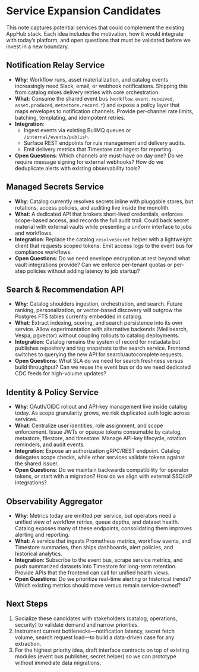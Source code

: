 # Service Expansion Candidates

This note captures potential services that could complement the existing AppHub stack. Each idea includes the motivation, how it would integrate with today’s platform, and open questions that must be validated before we invest in a new boundary.

## Notification Relay Service
- **Why**: Workflow runs, asset materialization, and catalog events increasingly need Slack, email, or webhook notifications. Shipping this from catalog mixes delivery retries with core orchestration.
- **What**: Consume the shared event bus (`workflow.event.received`, `asset.produced`, `metastore.record.*`) and expose a policy layer that maps envelopes to notification channels. Provide per-channel rate limits, batching, templating, and idempotent retries.
- **Integration**:
  - Ingest events via existing BullMQ queues or `/internal/events/publish`.
  - Surface REST endpoints for rule management and delivery audits.
  - Emit delivery metrics that Timestore can ingest for reporting.
- **Open Questions**: Which channels are must-have on day one? Do we require message signing for external webhooks? How do we deduplicate alerts with existing observability tools?

## Managed Secrets Service
- **Why**: Catalog currently resolves secrets inline with pluggable stores, but rotations, access policies, and auditing live inside the monolith.
- **What**: A dedicated API that brokers short-lived credentials, enforces scope-based access, and records the full audit trail. Could back secret material with external vaults while presenting a uniform interface to jobs and workflows.
- **Integration**: Replace the catalog `resolveSecret` helper with a lightweight client that requests scoped tokens. Emit access logs to the event bus for compliance workflows.
- **Open Questions**: Do we need envelope encryption at rest beyond what vault integrations provide? Can we enforce per-tenant quotas or per-step policies without adding latency to job startup?

## Search & Recommendation API
- **Why**: Catalog shoulders ingestion, orchestration, and search. Future ranking, personalization, or vector-based discovery will outgrow the Postgres FTS tables currently embedded in catalog.
- **What**: Extract indexing, scoring, and search persistence into its own service. Allow experimentation with alternative backends (Meilisearch, Vespa, pgvector) without coupling rollouts to catalog deployments.
- **Integration**: Catalog remains the system of record for metadata but publishes repository and tag snapshots to the search service. Frontend switches to querying the new API for search/autocomplete requests.
- **Open Questions**: What SLA do we need for search freshness versus build throughput? Can we reuse the event bus or do we need dedicated CDC feeds for high-volume updates?

## Identity & Policy Service
- **Why**: OAuth/OIDC rollout and API-key management live inside catalog today. As scope granularity grows, we risk duplicated auth logic across services.
- **What**: Centralize user identities, role assignment, and scope enforcement. Issue JWTs or opaque tokens consumable by catalog, metastore, filestore, and timestore. Manage API-key lifecycle, rotation reminders, and audit events.
- **Integration**: Expose an authorization gRPC/REST endpoint. Catalog delegates scope checks, while other services validate tokens against the shared issuer.
- **Open Questions**: Do we maintain backwards compatibility for operator tokens, or start with a migration? How do we align with external SSO/IdP integrations?

## Observability Aggregator
- **Why**: Metrics today are emitted per service, but operators need a unified view of workflow retries, queue depths, and dataset health. Catalog exposes many of these endpoints; consolidating them improves alerting and reporting.
- **What**: A service that ingests Prometheus metrics, workflow events, and Timestore summaries, then ships dashboards, alert policies, and historical analytics.
- **Integration**: Subscribe to the event bus, scrape service metrics, and push summarized datasets into Timestore for long-term retention. Provide APIs that the frontend can call for unified health views.
- **Open Questions**: Do we prioritize real-time alerting or historical trends? Which existing metrics should move versus remain service-owned?

## Next Steps
1. Socialize these candidates with stakeholders (catalog, operations, security) to validate demand and narrow priorities.
2. Instrument current bottlenecks—notification latency, secret fetch volume, search request load—to build a data-driven case for any extraction.
3. For the highest priority idea, draft interface contracts on top of existing modules (event bus publisher, secret helper) so we can prototype without immediate data migrations.

